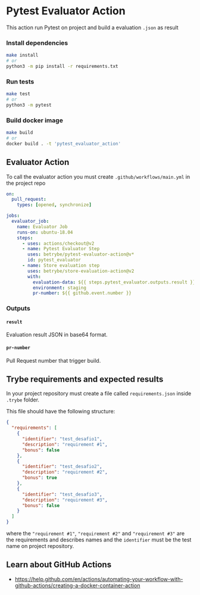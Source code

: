 # Pytest Evaluator Action

This action run Pytest on project and build a evaluation `.json` as result

### Install dependencies

```sh
make install
# or
python3 -m pip install -r requirements.txt
```

### Run tests

```sh
make test
# or
python3 -m pytest
```

### Build docker image

```sh
make build
# or
docker build . -t 'pytest_evaluator_action'
```

## Evaluator Action

To call the evaluator action you must create `.github/workflows/main.yml` in the project repo

```yml
on:
  pull_request:
    types: [opened, synchronize]

jobs:
  evaluator_job:
    name: Evaluator Job
    runs-on: ubuntu-18.04
    steps:
      - uses: actions/checkout@v2
      - name: Pytest Evaluator Step
        uses: betrybe/pytest-evaluator-action@v*
        id: pytest_evaluator
      - name: Store evaluation step
        uses: betrybe/store-evaluation-action@v2
        with:
          evaluation-data: ${{ steps.pytest_evaluator.outputs.result }}
          environment: staging
          pr-number: ${{ github.event.number }}

```

### Outputs

#### `result`

Evaluation result JSON in base64 format.

#### `pr-number`

Pull Request number that trigger build.

## Trybe requirements and expected results

In your project repository must create a file called `requirements.json` inside `.trybe` folder.

This file should have the following structure:

```json
{
  "requirements": [
    {
      "identifier": "test_desafio1",
      "description": "requirement #1",
      "bonus": false
    },
    {
      "identifier": "test_desafio2",
      "description": "requirement #2",
      "bonus": true
    },
    {
      "identifier": "test_desafio3",
      "description": "requirement #3",
      "bonus": false
    }
  ]
}
```

where the `"requirement #1"`, `"requirement #2"` and `"requirement #3"` are the requirements and describes names and the `identifier` must be the test name on project repository.

## Learn about GitHub Actions

- https://help.github.com/en/actions/automating-your-workflow-with-github-actions/creating-a-docker-container-action
